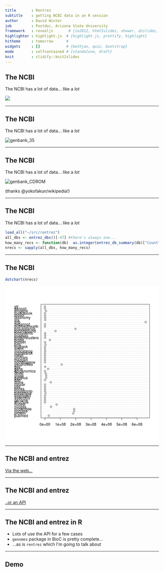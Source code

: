 ```yaml
---
title       : Rentrez 
subtitle    : getting NCBI data in an R session
author      : David Winter 
job         : Postdoc, Arizona State University
framework   : revealjs       # {io2012, html5slides, shower, dzslides, ...}
highlighter : highlight.js  # {highlight.js, prettify, highlight}
hitheme     : tomorrow      # 
widgets     : []            # {mathjax, quiz, bootstrap}
mode        : selfcontained # {standalone, draft}
knit        : slidify::knit2slides
---
```


## The NCBI

The NCBI has a lot of data... like a _lot_


<img src='http://upload.wikimedia.org/wikipedia/commons/b/bb/NucleotideSequences_86_87.jpeg' width=300px>

---

## The NCBI

The NCBI has a lot of data... like a _lot_

![genbank_35](http://upload.wikimedia.org/wikipedia/commons/8/86/Genbank63FloppyDisk.jpg)

---


## The NCBI

The NCBI has a lot of data... like a _lot_

![genbank_CDROM](http://upload.wikimedia.org/wikipedia/commons/2/24/Genbank100CD.jpg)

(thanks @yokofakun/wikipedia!)

---


## The NCBI

The NCBI has a lot of data... like a _lot_


```r
load_all("~/src/rentrez")
all_dbs <- entrez_dbs()[-47] #there's always one...
how_many_recs <- function(db)  as.integer(entrez_db_summary(db)["Count"]) 
nrecs <- sapply(all_dbs, how_many_recs)
```

---

## The NCBI 


```r
dotchart(nrecs)
```

![plot of chunk dotchart](assets/fig/dotchart-1.png) 

---

## The NCBI and entrez

[Via the web...](http://www.ncbi.nlm.nih.gov/)

---

## The NCBI and entrez

[..or an API](http://www.ncbi.nlm.nih.gov/books/NBK25501/)

---

## The NCBI and entrez in R

 * Lots of use the API for a few cases
 * `genomes` package in BioC is pretty complete...
 * ...as is `rentrez` which I'm going to talk about

---

## Demo
